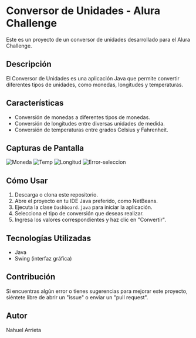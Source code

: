 # Conversor de Unidades - Alura Challenge

Este es un proyecto de un conversor de unidades desarrollado para el Alura Challenge.

## Descripción

El Conversor de Unidades es una aplicación Java que permite convertir diferentes tipos de unidades, como monedas, longitudes y temperaturas.

## Características

- Conversión de monedas a diferentes tipos de monedas.
- Conversión de longitudes entre diversas unidades de medida.
- Conversión de temperaturas entre grados Celsius y Fahrenheit.

## Capturas de Pantalla

![Moneda](https://github.com/Nahuel-a/ChallengeAluraConversor/assets/105029767/69488c6c-c710-4bea-b298-babc45006b18)
![Temp](https://github.com/Nahuel-a/ChallengeAluraConversor/assets/105029767/e63b5c02-8e33-424c-9063-919ca3289210)
![Longitud](https://github.com/Nahuel-a/ChallengeAluraConversor/assets/105029767/19d50249-20f5-47ec-8082-c85ca8a28337)
![Error-seleccion](https://github.com/Nahuel-a/ChallengeAluraConversor/assets/105029767/72f92930-92b4-4256-8e34-df6cb664f64d)



## Cómo Usar

1. Descarga o clona este repositorio.
2. Abre el proyecto en tu IDE Java preferido, como NetBeans.
3. Ejecuta la clase `Dashboard.java` para iniciar la aplicación.
4. Selecciona el tipo de conversión que deseas realizar.
5. Ingresa los valores correspondientes y haz clic en "Convertir".

## Tecnologías Utilizadas

- Java
- Swing (interfaz gráfica)

## Contribución

Si encuentras algún error o tienes sugerencias para mejorar este proyecto, siéntete libre de abrir un "issue" o enviar un "pull request".

## Autor

Nahuel Arrieta

